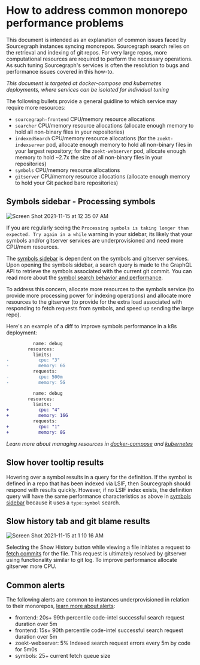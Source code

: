 # How to address common monorepo performance problems

This document is intended as an explanation of common issues faced by Sourcegraph instances syncing monorepos. Sourcegraph search relies on the retrieval and indexing of git repos. For very large repos, more computational resources are required to perform the necessary operations. As such tuning Sourcegraph's services is often the resolution to bugs and performance issues covered in this how-to.

_This document is targeted at docker-compose and kubernetes deployments, where services can be isolated for individual tuning_

The following bullets provide a general guidline to which service may require more resources:

* `sourcegraph-frontend` CPU/memory resource allocations
* `searcher` CPU/memory resource allocations (allocate enough memory to hold all non-binary files in your repositories)
* `indexedSearch` CPU/memory resource allocations (for the `zoekt-indexserver` pod, allocate enough memory to hold all non-binary files in your largest repository; for the `zoekt-webserver` pod, allocate enough memory to hold ~2.7x the size of all non-binary files in your repositories)
* `symbols` CPU/memory resource allocations
* `gitserver` CPU/memory resource allocations (allocate enough memory to hold your Git packed bare repositories)

## Symbols sidebar - Processing symbols

![Screen Shot 2021-11-15 at 12 35 07 AM](https://user-images.githubusercontent.com/13024338/141749036-95759cbe-abd5-4d78-91eb-618423d2f66c.png)

If you are regularly seeing the `Processing symbols is taking longer than expected. Try again in a while` warning in your sidebar, its likely that your symbols and/or gitserver services are underprovisioned and need more CPU/mem resources.

The [symbols sidebar](https://sourcegraph.com/github.com/sourcegraph/sourcegraph/-/blob/client/web/src/repo/RepoRevisionSidebarSymbols.tsx?L42) is dependent on the symbols and gitserver services. Upon opening the symbols sidebar, a search query is made to the GraphQL API to retrieve the symbols associated with the current git commit. You can read more about the [symbol search behavior and performance](../../code_intelligence/explanations/features.md#symbol-search-behavior-and-performance).

To address this concern, allocate more resources to the symbols service (to provide more processing power for indexing operations) and allocate more resources to the gitserver (to provide for the extra load associated with responding to fetch requests from symbols, and speed up sending the large repo).

Here's an example of a diff to improve symbols performance in a k8s deployment:

```diff
          name: debug
        resources:
          limits:
-           cpu: "3"
-           memory: 6G
          requests:
-           cpu: 500m
-           memory: 5G

          name: debug
        resources:
          limits:
+           cpu: "4"
+           memory: 16G
          requests:
+           cpu: "1"
+           memory: 8G
```

_Learn more about managing resources in [docker-compose](../deploy/docker-compose#operations) and [kubernetes](../deploy/kubernetes/operations)_

## Slow hover tooltip results

Hovering over a symbol results in a query for the definition. If the symbol is defined in a repo that has been indexed via LSIF, then Sourcegraph should respond with results quickly. However, if no LSIF index exists, the definition query will have the same performance characteristics as above in [symbols sidebar](#symbols-sidebar---processing-symbols) because it uses a `type:symbol` search.

## Slow history tab and git blame results

![Screen Shot 2021-11-15 at 1 10 16 AM](https://user-images.githubusercontent.com/13024338/141754063-2080c7c6-b5be-43c1-b9db-386e916d2968.png)

Selecting the Show History button while viewing a file initiates a request to [fetch commits](https://sourcegraph.com/search?q=context:global+repo:%5Egithub%5C.com/sourcegraph/sourcegraph%24+file:%5Eclient/web/src/repo/RepoRevisionSidebarCommits%5C.tsx+function+fetchCommits%28&patternType=literal) for the file. This request is ultimately resolved by gitserver using functionality similar to git log. To improve performance allocate gitserver more CPU.

## Common alerts

The following alerts are common to instances underprovisioned in relation to their monorepos, [learn more about alerts](https://docs.sourcegraph.com/admin/observability/alert_solutions):

- frontend: 20s+ 99th percentile code-intel successful search request duration over 5m
- frontend: 15s+ 90th percentile code-intel successful search request duration over 5m
- zoekt-webserver: 5% Indexed search request errors every 5m by code for 5m0s
- symbols: 25+ current fetch queue size
